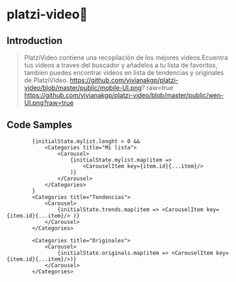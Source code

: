# platzi-video🎥
## 

## Introduction

> PlatziVideo contiene una recopilación de los mejores videos.Ecuentra tus videos a traves del buscador y añadelos a tu lista de favoritos, tambien puedes encontrar videos en lista de tendencias y originales de PlatziVideo.
> https://github.com/vivianakgp/platzi-video/blob/master/public/mobile-UI.png? raw=true
>https://github.com/vivianakgp/platzi-video/blob/master/public/wen-UI.png?raw=true
## Code Samples

>           
            {initialState.mylist.lenght > 0 &&
                <Categories title="Mi lista">
                    <Carousel>
                        {initialState.mylist.map(item =>
                            <CarouselItem key={item.id}{...item}/>
                        )}
                    </Carousel>
                </Categories>
            }
            <Categories title="Tendencias">
                <Carousel>
                    {initialState.trends.map(item => <CarouselItem key={item.id}{...item}/> )}
                </Carousel>
            </Categories>

            <Categories title="Originales">
                <Carousel>
                    {initialState.originals.map(item => <CarouselItem key={item.id}{...item}/>)}
                </Carousel>
            </Categories>
   




